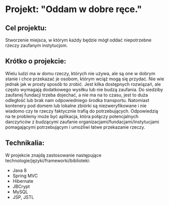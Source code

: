 # Projekt: "Oddam w dobre ręce."
## Cel projektu: 
Stworzenie miejsca, w którym każdy będzie mógł oddać niepotrzebne rzeczy zaufanym instytucjom.

## Krótko o projekcie:
Wielu ludzi ma w domu rzeczy, których nie używa, ale są one w dobrym stanie i chce przekazać je osobom, którym wciąż mogą się przydać. Nie wie jednak jak w prosty sposób to zrobić. Jest kilka dostępnych rozwiązań, ale często wymagają dodatkowego wysiłku lub nie budzą zaufania.  Do siedziby zaufanej fundacji trzeba dojechać, a nie ma na to czasu, jest to duża odległość lub brak nam odpowiedniego środka transportu. Natomiast kontenery pod domem lub lokalne zbiórki są niezweryfikowane i nie wiadomo czy te rzeczy faktycznie trafią do potrzebujących. Odpowiedzią na te problemy może być aplikacja, która połączy potencjalnych darczyńców z budzącymi zaufanie organizacjami/fundacjami/instytucjami pomagającymi potrzebującym i umożliwi łatwe przekazanie rzeczy.

## Technikalia:
W projekcie znajdą zastosowanie następujące technologie/języki/frameworki/biblioteki:

- Java 8
- Spring MVC
- Hibernate
- JBCrypt
- MySQL
- JSP, JSTL
